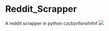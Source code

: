 # Reddit_Scrapper
A reddit scrapper in python
czcbznfsnsfnfnf
![](https://cdn.pixabay.com/photo/2015/04/23/22/00/tree-736885__340.jpg)
